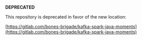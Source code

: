 **DEPRECATED**

This repository is deprecated in favor of the new location:

[https://gitlab.com/bones-brigade/kafka-spark-java-moments](https://gitlab.com/bones-brigade/kafka-spark-java-moments)